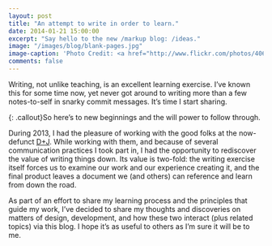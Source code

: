 ```yaml
---
layout: post
title: "An attempt to write in order to learn."
date: 2014-01-21 15:00:00
excerpt: "Say hello to the new /markup blog: /ideas."
image: "/images/blog/blank-pages.jpg"
image-caption: 'Photo Credit: <a href="http://www.flickr.com/photos/40645538@N00/4812269151/">Pink Sherbet Photography</a> via <a href="http://compfight.com">Compfight</a> <a href="http://creativecommons.org/licenses/by/2.0/">cc</a>'
comments: false
---
```


Writing, not unlike teaching, is an excellent learning exercise. I’ve known this for some time now, yet never got around to writing more than a few notes-to-self in snarky commit messages. It’s time I start sharing.

{: .callout}So here’s to new beginnings and the will power to follow through.

During 2013, I had the pleasure of working with the good folks at the now-defunct [D+J](http://dplusj.com). While working with them, and because of several communication practices I took part in, I had the opportunity to rediscover the value of writing things down. Its value is two-fold: the writing exercise itself forces us to examine our work and our experience creating it, and the final product leaves a document we (and others) can reference and learn from down the road.

As part of an effort to share my learning process and the principles that guide my work, I’ve decided to share my thoughts and discoveries on matters of design, development, and how these two interact (plus related topics) via this blog. I hope it’s as useful to others as I’m sure it will be to me.